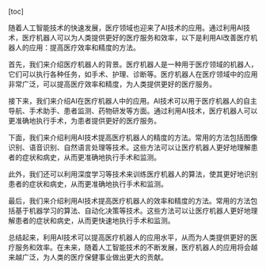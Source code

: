 
[toc]                    
                
                
随着人工智能技术的快速发展，医疗领域也迎来了AI技术的应用。通过利用AI技术，医疗机器人可以为人类提供更好的医疗服务和效率，以下是利用AI改善医疗机器人的应用：提高医疗效率和精度的方法。

首先，我们来介绍医疗机器人的背景。医疗机器人是一种用于医疗领域的机器人，它们可以执行各种任务，如手术、护理、诊断等。医疗机器人在医疗领域中的应用非常广泛，可以提高医疗效率和精度，为人类提供更好的医疗服务。

接下来，我们来介绍AI在医疗机器人中的应用。AI技术可以用于医疗机器人的自主导航、手术助手、患者监测、药物研发等方面。通过利用AI技术，医疗机器人可以更准确地执行手术，为患者提供更好的医疗服务。

下面，我们来介绍利用AI技术提高医疗机器人的精度的方法。常用的方法包括图像识别、语音识别、自然语言处理等技术。这些方法可以让医疗机器人更好地理解患者的症状和病史，从而更准确地执行手术和监测。

此外，我们还可以利用深度学习等技术来训练医疗机器人的算法，使其更好地识别患者的症状和病史，从而更准确地执行手术和监测。

最后，我们来介绍利用AI技术提高医疗机器人的效率和精度的方法。常用的方法包括基于机器学习的算法、自动化决策等技术。这些方法可以让医疗机器人更好地理解患者的症状和病史，从而更快速地执行手术和监测。

总结起来，利用AI技术可以提高医疗机器人的应用水平，从而为人类提供更好的医疗服务和效率。在未来，随着人工智能技术的不断发展，医疗机器人的应用将会越来越广泛，为人类的医疗保健事业做出更大的贡献。

